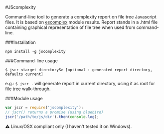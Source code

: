 #JScomplexity


Command-line tool to generate a complexity report on file tree Javascript files. It is based on [escomplex](https://github.com/philbooth/escomplex/) module results. Report stands in a .html file containing graphical representation of file tree when used from command-line.


###Installation 

`npm install -g jscomplexity`


###Command-line usage

` $ jscr <target directoryS> [optional : generated report directory, defaults current] `

e.g.: `$ jscr .` will generate report in current directory, using it as root for file tree walk-through.


###Module usage

```javascript
var jscr = require('jscomplexity');
// jscr() returns a promise (using bluebird)
jscr('/path/to/js/dir').then(console.log);
```

:warning: Linux/OSX compliant only (I haven't tested it on Windows).
